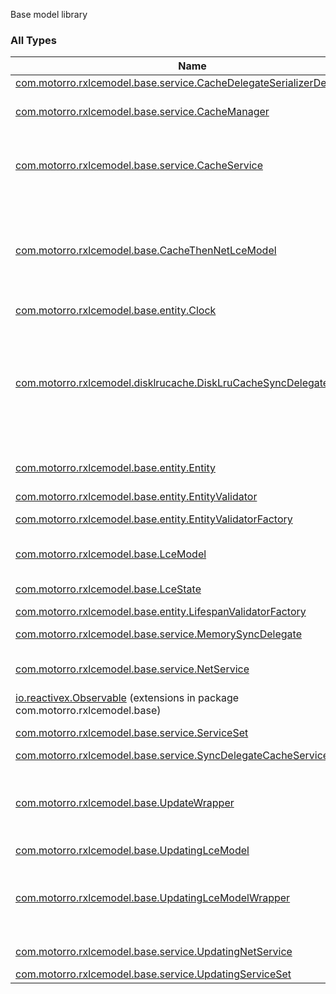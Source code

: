 

Base model library

### All Types

| Name | Summary |
|---|---|
| [com.motorro.rxlcemodel.base.service.CacheDelegateSerializerDeserializer](../com.motorro.rxlcemodel.base.service/-cache-delegate-serializer-deserializer/index.md) | Serializer for cache delegates |
| [com.motorro.rxlcemodel.base.service.CacheManager](../com.motorro.rxlcemodel.base.service/-cache-manager/index.md) | Closes and deletes cache May be used to close or delete all scoped cache at once e.g. for current user |
| [com.motorro.rxlcemodel.base.service.CacheService](../com.motorro.rxlcemodel.base.service/-cache-service/index.md) | Interface to cache an [com.motorro.rxlcemodel.base.entity.Entity](../com.motorro.rxlcemodel.base.entity/-entity/index.md) locally Cache should notify subscribers that data has been updated through [getData](../com.motorro.rxlcemodel.base.service/-cache-service/get-data.md) channel |
| [com.motorro.rxlcemodel.base.CacheThenNetLceModel](../com.motorro.rxlcemodel.base/-cache-then-net-lce-model/index.md) | A [LceModel](../com.motorro.rxlcemodel.base/-lce-model/index.md) which uses cache subscription as a source of truth. When [state](../com.motorro.rxlcemodel.base/-cache-then-net-lce-model/state.md) is subscribed it loads cache data refreshing it if cache is stall or whenever cache returns [com.gojuno.koptional.None](#). The model always returns cached data first - then network if data is stall Cache service *must* notify of its data changes! |
| [com.motorro.rxlcemodel.base.entity.Clock](../com.motorro.rxlcemodel.base.entity/-clock/index.md) | Time provider |
| [com.motorro.rxlcemodel.disklrucache.DiskLruCacheSyncDelegate](../com.motorro.rxlcemodel.disklrucache/-disk-lru-cache-sync-delegate/index.md) | [DiskLruCache](#) caching delegate for [SyncDelegateCacheService](../com.motorro.rxlcemodel.base.service/-sync-delegate-cache-service/index.md) Designed to operate common [cacheProvider](#) instance together with other delegates to be able to clean-up all cache all-together - say delete user's cache when user logs out Each entry contains: 0 - saved entity 1 - timestamp entity was last updated with `save` 2 - timestamp entity was invalidated with `invalidate` |
| [com.motorro.rxlcemodel.base.entity.Entity](../com.motorro.rxlcemodel.base.entity/-entity/index.md) | Cache-controlling entity for [com.motorro.rxlcemodel.base.entity.Entity](../com.motorro.rxlcemodel.base.entity/-entity/index.md) implement this interface for cache control |
| [com.motorro.rxlcemodel.base.entity.EntityValidator](../com.motorro.rxlcemodel.base.entity/-entity-validator/index.md) | Entity validator |
| [com.motorro.rxlcemodel.base.entity.EntityValidatorFactory](../com.motorro.rxlcemodel.base.entity/-entity-validator-factory/index.md) | Cache-control [EntityValidator](../com.motorro.rxlcemodel.base.entity/-entity-validator/index.md) factory for operations |
| [com.motorro.rxlcemodel.base.LceModel](../com.motorro.rxlcemodel.base/-lce-model/index.md) | A model interface to load data and transmit it to subscribers along with loading operation state |
| [com.motorro.rxlcemodel.base.LceState](../com.motorro.rxlcemodel.base/-lce-state/index.md) | State for "Loading-Content-Error" resource which retrieves [data](../com.motorro.rxlcemodel.base/-lce-state/data.md) |
| [com.motorro.rxlcemodel.base.entity.LifespanValidatorFactory](../com.motorro.rxlcemodel.base.entity/-lifespan-validator-factory/index.md) | Creates [Lifespan](../com.motorro.rxlcemodel.base.entity/-entity-validator/-lifespan/index.md) as a cache-control |
| [com.motorro.rxlcemodel.base.service.MemorySyncDelegate](../com.motorro.rxlcemodel.base.service/-memory-sync-delegate/index.md) | A simple memory cache for [SyncDelegateCacheService](../com.motorro.rxlcemodel.base.service/-sync-delegate-cache-service/index.md). |
| [com.motorro.rxlcemodel.base.service.NetService](../com.motorro.rxlcemodel.base.service/-net-service/index.md) | Interface to load an [com.motorro.rxlcemodel.base.entity.Entity](../com.motorro.rxlcemodel.base.entity/-entity/index.md) from network |
| [io.reactivex.Observable](../com.motorro.rxlcemodel.base/io.reactivex.-observable/index.md) (extensions in package com.motorro.rxlcemodel.base) |  |
| [com.motorro.rxlcemodel.base.service.ServiceSet](../com.motorro.rxlcemodel.base.service/-service-set/index.md) | Service-set for [com.motorro.rxlcemodel.base.LceModel](../com.motorro.rxlcemodel.base/-lce-model/index.md) |
| [com.motorro.rxlcemodel.base.service.SyncDelegateCacheService](../com.motorro.rxlcemodel.base.service/-sync-delegate-cache-service/index.md) | Service implementation |
| [com.motorro.rxlcemodel.base.UpdateWrapper](../com.motorro.rxlcemodel.base/-update-wrapper/index.md) | A base class that wraps [LceModel](../com.motorro.rxlcemodel.base/-lce-model/index.md) and mixes in a data update state Extend to build models that patch some properties and load the whole data structure as a result Implement methods to update properties using [doUpdate](../com.motorro.rxlcemodel.base/-update-wrapper/do-update.md) template |
| [com.motorro.rxlcemodel.base.UpdatingLceModel](../com.motorro.rxlcemodel.base/-updating-lce-model/index.md) | [LceModel](../com.motorro.rxlcemodel.base/-lce-model/index.md) extension that can [update](../com.motorro.rxlcemodel.base/-updating-lce-model/update.md) data |
| [com.motorro.rxlcemodel.base.UpdatingLceModelWrapper](../com.motorro.rxlcemodel.base/-updating-lce-model-wrapper/index.md) | Wraps an [LceModel](../com.motorro.rxlcemodel.base/-lce-model/index.md) to enable simple data updates with the [UPDATE](../com.motorro.rxlcemodel.base/-updating-lce-model-wrapper/index.md#UPDATE) structure (say a PUT operation) rather than individual property updates (PATCH operation). Implement [UpdateWrapper](../com.motorro.rxlcemodel.base/-update-wrapper/index.md) to achieve PATCH workflow |
| [com.motorro.rxlcemodel.base.service.UpdatingNetService](../com.motorro.rxlcemodel.base.service/-updating-net-service/index.md) | [NetService](../com.motorro.rxlcemodel.base.service/-net-service/index.md) extension to update data on server |
| [com.motorro.rxlcemodel.base.service.UpdatingServiceSet](../com.motorro.rxlcemodel.base.service/-updating-service-set/index.md) | [ServiceSet](../com.motorro.rxlcemodel.base.service/-service-set/index.md) extension with updating [net](../com.motorro.rxlcemodel.base.service/-updating-service-set/net.md) |
